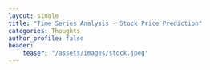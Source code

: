 ```yaml
---
layout: single
title: "Time Series Analysis - Stock Price Prediction"
categories: Thoughts
author_profile: false
header:
    teaser: "/assets/images/stock.jpeg"
---
```


